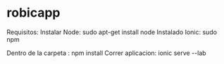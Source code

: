 # robicapp

Requisitos:
Instalar Node: sudo apt-get install node
Instalado Ionic: sudo npm 

Dentro de la carpeta : npm install
Correr aplicacion: ionic serve --lab
